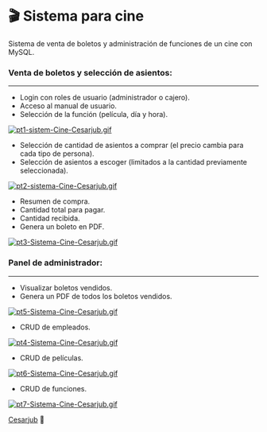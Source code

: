 # 🎬 Sistema para cine

Sistema de venta de boletos y administración de funciones de un cine con MySQL.

### Venta de boletos y selección de asientos:

---

- Login con roles de usuario (administrador o cajero). 
- Acceso al manual de usuario.
- Selección de la función (película, día y hora).

[![pt1-sistem-Cine-Cesarjub.gif](https://i.postimg.cc/hGKGcTBF/pt1-sistem-Cine-Cesarjub.gif)](https://postimg.cc/9DN2B401)

- Selección de cantidad de asientos a comprar (el precio cambia para cada tipo de persona).
- Selección de asientos a escoger (limitados a la cantidad previamente seleccionada).

[![pt2-sistema-Cine-Cesarjub.gif](https://i.postimg.cc/PqD03FcT/pt2-sistema-Cine-Cesarjub.gif)](https://postimg.cc/VSY754mV)

- Resumen de compra.
- Cantidad total para pagar.
- Cantidad recibida.
- Genera un boleto en PDF.

[![pt3-Sistema-Cine-Cesarjub.gif](https://i.postimg.cc/Pqd19CVJ/pt3-Sistema-Cine-Cesarjub.gif)](https://postimg.cc/sM0BZgrC)

### Panel de administrador:

---

- Visualizar boletos vendidos.
- Genera un PDF de todos los boletos vendidos.

[![pt5-Sistema-Cine-Cesarjub.gif](https://i.postimg.cc/HLRmhyB1/pt5-Sistema-Cine-Cesarjub.gif)](https://postimg.cc/QBQvBV2f)

- CRUD de empleados.

[![pt4-Sistema-Cine-Cesarjub.gif](https://i.postimg.cc/vBCmfKp9/pt4-Sistema-Cine-Cesarjub.gif)](https://postimg.cc/WF6jP5pb)

- CRUD de películas.

[![pt6-Sistema-Cine-Cesarjub.gif](https://i.postimg.cc/Qdzv8r5p/pt6-Sistema-Cine-Cesarjub.gif)](https://postimg.cc/SnWgd3gs)

- CRUD de funciones.

[![pt7-Sistema-Cine-Cesarjub.gif](https://i.postimg.cc/9QDNNNSz/pt7-Sistema-Cine-Cesarjub.gif)](https://postimg.cc/3kHBk93H)

[Cesarjub](https://github.com/Cesarjub) 🙂

